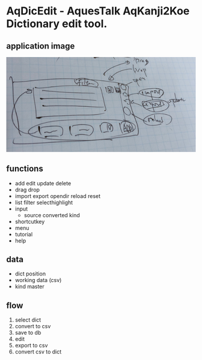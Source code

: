 # AqDicEdit - AquesTalk AqKanji2Koe Dictionary edit tool.

## application image
<img src="https://raw.githubusercontent.com/taku-o/aqdicedit/master/docs/app_img.png">

## functions
- add edit update delete
- drag drop
- import export opendir reload reset
- list filter selecthighlight
- input
    - source converted kind
- shortcutkey
- menu
- tutorial
- help

## data
- dict position
- working data (csv)
- kind master

## flow
1. select dict
2. convert to csv
3. save to db
4. edit
5. export to csv
6. convert csv to dict


